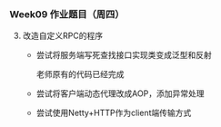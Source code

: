 ### Week09 作业题目（周四）

3. 改造自定义RPC的程序

   - 尝试将服务端写死查找接口实现类变成泛型和反射

     老师原有的代码已经完成

   - 尝试将客户端动态代理改成AOP，添加异常处理

   - 尝试使用Netty+HTTP作为client端传输方式

     

